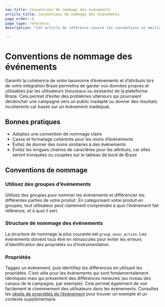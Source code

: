 ```yaml
---
nav_title: Conventions de nommage des événements
article_title: Conventions de nommage des événements
page_order: 0
page_type: reference
description: "Cet article de référence couvre les conventions et meilleures pratiques de nommage pour les événements."

---
```


# Conventions de nommage des événements

Garantir la cohérence de votre taxonomie d’événements et d’attributs lors de votre intégration Braze permettra de garder vos données propres et utilisables par les utilisateurs (nouveaux ou existants) de la plateforme Braze. Cela permet d’éviter des problèmes ultérieurs qui pourraient déclencher une campagne vers un public inadapté ou donner des résultats incohérents car basés sur un événement inadéquat.

## Bonnes pratiques

- Adoptez une convention de nommage claire
- Casse et formatage cohérents pour les noms d’événements
- Évitez de donner des noms similaires à des événements
- Évitez les longues chaînes de caractères pour les attributs, car elles seront tronquées ou coupées sur le tableau de bord de Braze

## Conventions de nommage

### Utilisez des groupes d’événements

Utilisez des groupes pour nommer les événements et différencier les différentes parties de votre produit. En catégorisant votre produit en groupes, tout utilisateur peut clairement comprendre à quoi l’événement fait référence, et à quoi il sert.

### Structure de nommage des événements

La structure de nommage la plus courante est `group_noun_action`. Les événements doivent tous être en minuscules pour éviter les erreurs d’identification des propriétés ou d’instrumentation.

### Propriétés

Taggez un événement, puis identifiez les différences en utilisant les propriétés. C’est utile pour les événements qui sont fondamentalement identiques mais qui présentent des différences mineures (au niveau des canaux de la campagne, par exemple). Cela permet également de voir facilement le cheminement des utilisateurs dans les événements. Consultez les [objets de propriétés de l’événement]({{site.baseurl}}/api/objects_filters/event_object/#event-properties-object) pour trouver un exemple et un contexte supplémentaire.
